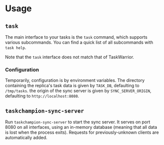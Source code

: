 # Usage

## `task`

The main interface to your tasks is the `task` command, which supports various subcommands.
You can find a quick list of all subcommands with `task help`.

Note that the `task` interface does not match that of TaskWarrior.

### Configuration

Temporarily, configuration is by environment variables.
The directory containing the replica's task data is given by `TASK_DB`, defaulting to `/tmp/tasks`.
the origin of the sync server is given by `SYNC_SERVER_ORIGIN`, defaulting to `http://localhost:8080`.

## `taskchampion-sync-server`

Run `taskchampion-sync-server` to start the sync server.
It serves on port 8080 on all interfaces, using an in-memory database (meaning that all data is lost when the process exits).
Requests for previously-unknown clients are automatically added.
